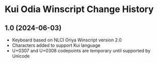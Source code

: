 Kui Odia Winscript Change History
====================

1.0 (2024-06-03)
----------------
* Keyboard based on NLCI Oriya Winscript version 2.0
* Characters added to support Kui language
* U+0307 and U+0308 codepoints are temporary until supported by Unicode

